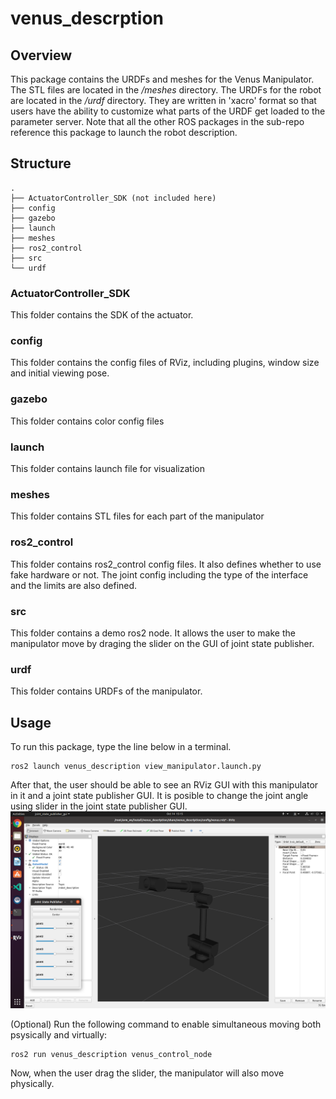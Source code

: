 # venus_descrption

## Overview
This package contains the URDFs and meshes for the Venus Manipulator. The STL files are located in the */meshes* directory. The URDFs for the robot are located in the */urdf* directory. They are written in 'xacro' format so that users have the ability to customize what parts of the URDF get loaded to the parameter server. Note that all the other ROS packages in the sub-repo reference this package to launch the robot description.



## Structure
```
.
├── ActuatorController_SDK (not included here)
├── config
├── gazebo
├── launch
├── meshes
├── ros2_control
├── src
└── urdf
```
### ActuatorController_SDK
This folder contains the SDK of the actuator.

### config
This folder contains the config files of RViz, including plugins, window size and initial viewing pose.

### gazebo
This folder contains color config files

### launch
This folder contains launch file for visualization

### meshes
This folder contains STL files for each part of the manipulator

### ros2_control
This folder contains ros2_control config files. It also defines whether to use fake hardware or not. The joint config including the type of the interface and the limits are also defined.

### src
This folder contains a demo ros2 node. It allows the user to make the manipulator move by draging the slider on the GUI of joint state publisher.

### urdf
This folder contains URDFs of the manipulator.



## Usage
To run this package, type the line below in a terminal.
```
ros2 launch venus_description view_manipulator.launch.py
```
After that, the user should be able to see an RViz GUI with this manipulator in it and a joint state publisher GUI. It is posible to change the joint angle using slider in the joint state publisher GUI.
![](images/description_jsp_gui.png)

(Optional)
Run the following command to enable simultaneous moving both psysically and virtually:
```
ros2 run venus_description venus_control_node
```
Now, when the user drag the slider, the manipulator will also move physically.